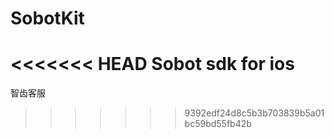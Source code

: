 # SobotKit
<<<<<<< HEAD
Sobot sdk for ios
=======
智齿客服
>>>>>>> 9392edf24d8c5b3b703839b5a01bc59bd55fb42b

